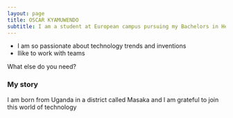 ```yaml
---
layout: page
title: OSCAR KYAMUWENDO
subtitle: I am a student at European campus pursuing my Bachelors in Health Informatics
---
```


- I am so passionate about technology trends and inventions
- Ilike to work with teams

What else do you need?

### My story

I am born from Uganda in a district called Masaka and l am grateful to join this world of technology 
